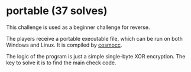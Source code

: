 # portable (37 solves)

This challenge is used as a beginner challenge for reverse.

The players receive a portable executable file, which can be run on both Windows and Linux. It is compiled by [cosmocc](https://github.com/jart/cosmopolitan).

The logic of the program is just a simple single-byte XOR encryption. The key to solve it is to find the main check code.
